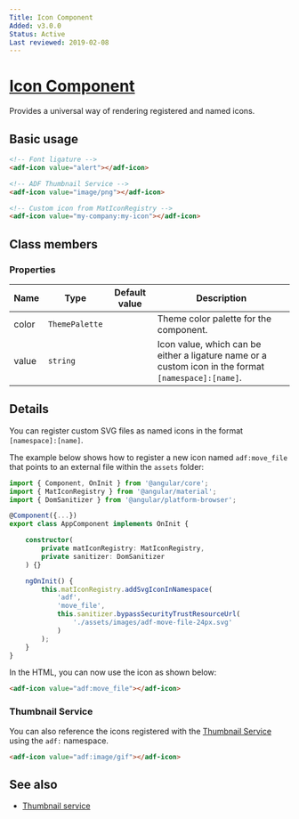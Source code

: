 ```yaml
---
Title: Icon Component
Added: v3.0.0
Status: Active
Last reviewed: 2019-02-08
---
```


# [Icon Component](../../lib/core/icon/icon.component.ts "Defined in icon.component.ts")

Provides a universal way of rendering registered and named icons.

## Basic usage

```html
<!-- Font ligature -->
<adf-icon value="alert"></adf-icon>

<!-- ADF Thumbnail Service -->
<adf-icon value="image/png"></adf-icon>

<!-- Custom icon from MatIconRegistry -->
<adf-icon value="my-company:my-icon"></adf-icon>
```

## Class members

### Properties

| Name | Type | Default value | Description |
| ---- | ---- | ------------- | ----------- |
| color | `ThemePalette` |  | Theme color palette for the component. |
| value | `string` |  | Icon value, which can be either a ligature name or a custom icon in the format `[namespace]:[name]`. |

## Details

You can register custom SVG files as named icons in the format `[namespace]:[name]`.

The example below shows how to register a new icon named `adf:move_file`
that points to an external file within the `assets` folder:

```ts
import { Component, OnInit } from '@angular/core';
import { MatIconRegistry } from '@angular/material';
import { DomSanitizer } from '@angular/platform-browser';

@Component({...})
export class AppComponent implements OnInit {

    constructor(
        private matIconRegistry: MatIconRegistry,
        private sanitizer: DomSanitizer
    ) {}

    ngOnInit() {
        this.matIconRegistry.addSvgIconInNamespace(
            'adf',
            'move_file',
            this.sanitizer.bypassSecurityTrustResourceUrl(
                './assets/images/adf-move-file-24px.svg'
            )
        );
    }
}
```

In the HTML, you can now use the icon as shown below:

```html
<adf-icon value="adf:move_file"></adf-icon>
```

### Thumbnail Service

You can also reference the icons registered with the [Thumbnail Service](thumbnail.service.md)
using the `adf:` namespace.

```html
<adf-icon value="adf:image/gif"></adf-icon>
```

## See also

-   [Thumbnail service](../core/thumbnail.service.md)
